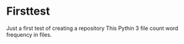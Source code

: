 # Firsttest
Just a first test of creating a repository
This Pythin 3 file count word frequency in files.
